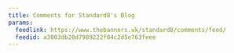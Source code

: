 ```yaml
---
title: Comments for Standard8's Blog
params:
  feedlink: https://www.thebanners.uk/standard8/comments/feed/
  feedid: a3803db20d7989222f04c2d5e763feee
---
```

